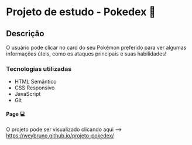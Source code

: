 # Projeto de estudo - Pokedex 🌟

## Descrição
O usuário pode clicar no card do seu Pokémon preferido para ver algumas informações úteis, como os ataques principais e suas habilidades!

### Tecnologias utilizadas
- HTML Semântico
- CSS Responsivo
- JavaScript
- Git

#### Page 💻
O projeto pode ser visualizado clicando aqui --> https://weybruno.github.io/projeto-pokedex/

